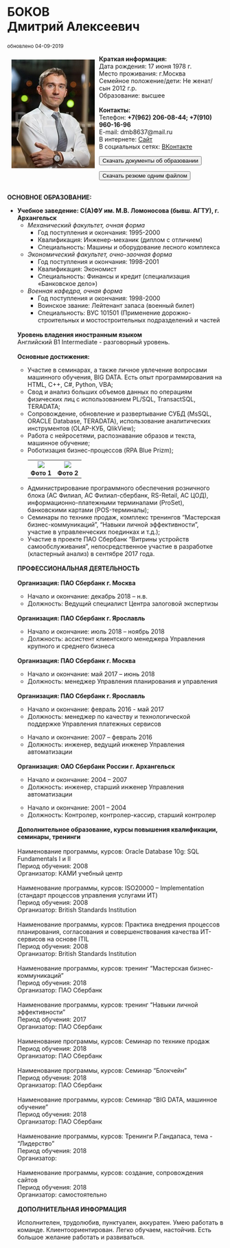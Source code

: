 <head>
<script language = "JavaScript">
var bigsize = "300"; //Размер большой картинки
var smallsize = "150"; //Размер маленькой картинки
function changeSizeImage(im) {
  if(im.height == bigsize) im.height = smallsize;
  else im.height = bigsize;
}
</script> 
 </head>
<h1>БОКОВ
<br>Дмитрий Алексеевич</h1>
<p><small>обновлено 04-09-2019</small></p>
<p><img src="1_MG_3769.jpg" valign="top" align="left" style="border: 10px solid transparent;">
<strong>Краткая информация:</strong>
 <br>Дата рождения: 17 июня 1978 г.
 <br>Место проживания: г.Москва
 <br>Семейное положение/дети: Не женат/сын 2012 г.р.
 <br>Образование: высшее
 <br>
 <br><strong>Контакты:</strong>
 <br>Телефон: <strong>+7(962) 206-08-44; +7(910) 960-16-96</strong>
 <br>E-mail: dmb8637@mail.ru
 <br>В интернете: <a HREF="https://dmb8637.github.io/Bokov-Dmitry" target="_blank">Сайт</a>
 <br>В социальных сетях: <a HREF="https://vk.com/id32994005" target="_blank">ВКонтакте</a>
</p>
<!--***********************************************************-->
<p align="left"><a href="документы об образовании-rotated-pages-deleted.pdf" download=""><button>Скачать документы об образовании</button></a></p>
<p align="left"><a href="anketa_D_A_Bokov.pdf" download=""><button>Скачать резюме одним файлом</button></a></p>
<!--***********************************************************-->
<br><strong>ОСНОВНОЕ ОБРАЗОВАНИЕ:</strong>
<br>
<ul>
  <li><b>Учебное заведение: С(А)ФУ им. М.В. Ломоносова (бывш. АГТУ), г. Архангельск</b>
  <ul>
   <li><i>Механический факультет, очная форма</i>
     <ul>    
       <li>Год поступления и окончания: 1995-2000</li>
       <li>Квалификация: Инженер-механик (диплом с отличием)</li>
       <li>Специальность: Машины и оборудование лесного комплекса</li>
     </ul>    
   </li>
  <li><i>Экономический факультет, очно-заочная форма</i>
   <ul>    
     <li>Год поступления и окончания: 1998-2001</li>
     <li>Квалификация: Экономист</li>
     <li>Специальность: Финансы и кредит (специализация «Банковское дело»)</li>
   </ul>    
  </li>
  <li><i>Военная кафедра, очная форма</i>
   <ul>    
     <li>Год поступления и окончания: 1998-2000</li>
     <li>Воинское звание: Лейтенант запаса (военный билет)</li>
     <li>Специальность: ВУС 101501 (Применение дорожно-строительных и мостостроительных подразделений и частей</li>
   </ul>    
  </li>
</ul>
</li>
<!--***********************************************************-->
<br><strong>Уровень владения иностранным языком</strong>
<br>Английский B1 Intermediate - разговорный уровень.
<!--***********************************************************-->
<br>
 <br><strong>Основные достижения:</strong>
<br> 
<ul>
  <li>Участие в семинарах, а также личное увлечение вопросами машинного обучения, BIG DATA. Есть опыт программирования на HTML, С++, С#, Python, VBA;</li>
  <li>Cвод и анализ больших объемов данных по операциям физических лиц с использованием PL/SQL, TransactSQL, TERADATA;</li>
  <li>Сопровождение, обновление и развертывание СУБД (MsSQL, ORACLE Database, TERADATA), использование аналитических инструментов (OLAP-КУБ, QlikView);</li>
  <li>Работа с нейросетями, распознавание образов и текста, машинное обучение; </li>
  <li>Роботизация бизнес-процессов (RPA Blue Prizm);
   <table align="center">
   <tr>
     <td align="center">
       <img src="ertRPA_BokovDA.png" height="150" onclick="changeSizeImage(this)" />
       <br />
       <b>Фото 1</b>
     </td>
     <td align="center">
       <img src="ertRPA_BokovDA.png" height="150" onclick="changeSizeImage(this)" />
       <br />
       <b>Фото 2</b>
     </td>
   </tr>
 </table>
  </li>
  <li>Администрирование программного обеспечения розничного блока (АС Филиал, АС Филиал-сбербанк, RS-Retail, АС ЦОД), информационно-платежными терминалами (ProSet), банковскими картами (POS-терминалы);</li>
  <li>Семинары по технике продаж, комплекс тренингов “Мастерская бизнес-коммуникаций”, “Навыки личной эффективности”, участие в управленческих поединках и т.д.);</li>
  <li>Участие в проекте ПАО Сбербанк “Витрины устройств самообслуживания”, непосредственное участие в разработке (кластерный анализ) в сентябре 2017 года.</li>
</ul>  
<!--***********************************************************-->
<br><strong>ПРОФЕССИОНАЛЬНАЯ ДЕЯТЕЛЬНОСТЬ</strong>
<br> 
<br><strong>Организация: ПАО Сбербанк г. Москва</strong>
 <ul>
  <li>Начало и окончание: декабрь 2018 – н.в.</li>
  <li>Должность: Ведущий специалист Центра залоговой экспертизы</li>
 </ul>
<br><strong>Организация: ПАО Сбербанк г. Ярославль</strong>
 <ul>
  <li>Начало и окончание: июль 2018 – ноябрь 2018</li>
  <li>Должность: ассистент клиентского менеджера Управления крупного и среднего бизнеса</li>
 </ul>
<br><strong>Организация: ПАО Сбербанк г. Москва</strong>
 <ul>
  <li>Начало и окончание: май 2017 – июнь 2018</li>
  <li>Должность: менеджер Управления планирования и управления</li>
 </ul>
<br><strong>Организация: ПАО Сбербанк г. Ярославль</strong>
 <ul>
  <li>Начало и окончание: февраль 2016 - май 2017</li>
  <li>Должность: менеджер по качеству и технологической поддержке Управления платежных сервисов</li>
 </ul>
 <ul>
  <li>Начало и окончание: 2007 – февраль 2016</li>
  <li>Должность: инженер, ведущий инженер Управления автоматизации</li>
 </ul>
<br><strong>Организация: ОАО Сбербанк России г. Архангельск</strong>
 <ul>
  <li>Начало и окончание: 2004 – 2007</li>
  <li>Должность: инженер, старший инженер Управления автоматизации</li>
 </ul>
 <ul>
  <li>Начало и окончание: 2001 – 2004</li>
  <li>Должность: Контролер, контролер-кассир, старший контролер</li>
 </ul>
 <!--***********************************************************-->
<br><strong>Дополнительное образование, курсы повышения квалификации, семинары, тренинги</strong>
<br>
<br>Наименование программы, курсов: Oracle Database 10g: SQL Fundamentals I и II
<br>Период обучения: 2008
<br>Организатор: КАМИ учебный центр
<br>
<br>Наименование программы, курсов: ISO20000 – Implementation (стандарт процессов управления услугами ИТ)
<br>Период обучения: 2008
<br>Организатор: British Standards Institution
<br>
<br>Наименование программы, курсов: Практика внедрения процессов планирования, согласования и совершенствования качества ИТ-сервисов на основе ITIL
<br>Период обучения: 2008
<br>Организатор: British Standards Institution
<br>
<br>Наименование программы, курсов: тренинг “Мастерская бизнес-коммуникаций”
<br>Период обучения: 2018
<br>Организатор: ПАО Сбербанк
<br>
<br>Наименование программы, курсов: тренинг “Навыки личной эффективности”
<br>Период обучения: 2017
<br>Организатор: ПАО Сбербанк
<br>
<br>Наименование программы, курсов: Семинар по технике продаж
<br>Период обучения: 2018
<br>Организатор: ПАО Сбербанк
<br>
<br>Наименование программы, курсов: Семинар “Блокчейн”
<br>Период обучения: 2018
<br>Организатор: ПАО Сбербанк
<br>
<br>Наименование программы, курсов: Семинар “BIG DATA, машинное обучение”
<br>Период обучения: 2018
<br>Организатор: ПАО Сбербанк
<br>
<br>Наименование программы, курсов: Тренинги Р.Гандапаса, тема - “Лидерство”
<br>Период обучения: 2018
<br>Организатор:
<br>
<br>Наименование программы, курсов: создание, сопровождения сайтов
<br>Период обучения: 2018
<br>Организатор: самостоятельно
<br>
 <!--***********************************************************-->
<br><strong>ДОПОЛНИТЕЛЬНАЯ ИНФОРМАЦИЯ</strong>
<p>Исполнителен, трудолюбив, пунктуален, аккуратен. Умею работать в команде. Клиентоориентирован. Легко обучаем, настойчив. Есть большое желание работать и развиваться.</p>

